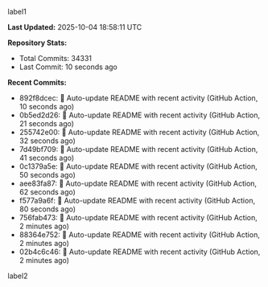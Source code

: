 
label1 
<!-- ACTIVITY_START -->
**Last Updated:** 2025-10-04 18:58:11 UTC

**Repository Stats:**
- Total Commits: 34331
- Last Commit: 10 seconds ago

**Recent Commits:**
- 892f8dcec: 🤖 Auto-update README with recent activity (GitHub Action, 10 seconds ago)
- 0b5ed2d26: 🤖 Auto-update README with recent activity (GitHub Action, 21 seconds ago)
- 255742e00: 🤖 Auto-update README with recent activity (GitHub Action, 32 seconds ago)
- 7d49bf709: 🤖 Auto-update README with recent activity (GitHub Action, 41 seconds ago)
- 0c1379a5e: 🤖 Auto-update README with recent activity (GitHub Action, 50 seconds ago)
- aee83fa87: 🤖 Auto-update README with recent activity (GitHub Action, 62 seconds ago)
- f577a9a6f: 🤖 Auto-update README with recent activity (GitHub Action, 80 seconds ago)
- 756fab473: 🤖 Auto-update README with recent activity (GitHub Action, 2 minutes ago)
- 88364e752: 🤖 Auto-update README with recent activity (GitHub Action, 2 minutes ago)
- 02b4c6c46: 🤖 Auto-update README with recent activity (GitHub Action, 2 minutes ago)
<!-- ACTIVITY_END -->

label2
